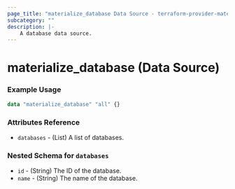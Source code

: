 ```yaml
---
page_title: "materialize_database Data Source - terraform-provider-materialize"
subcategory: ""
description: |-
    A database data source.
---
```


# materialize_database (Data Source)

### Example Usage

```terraform
data "materialize_database" "all" {}
```

### Attributes Reference

- `databases` - (List) A list of databases.

### Nested Schema for `databases`

- `id` - (String) The ID of the database.
- `name` - (String) The name of the database.
